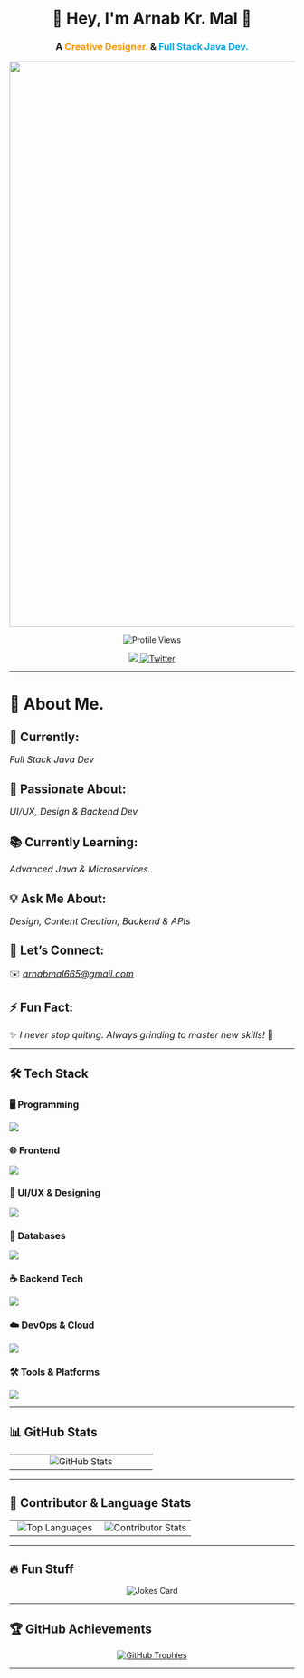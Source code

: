 <h1 align="center">🚀 Hey, I'm <strong>Arnab Kr. Mal</strong> 👋</h1>
<h3 align="center">
  A <span style="color:#ff9800;">Creative Designer.</span> & 
  <span style="color:#03a9f4;">Full Stack Java Dev.</span>
</h3>

<p align="center">
  <img src="https://i.postimg.cc/PJSNyhL0/Screenshot-2025-03-22-005250.png" width="1000">
</p>

<p align="center">
  <img src="https://komarev.com/ghpvc/?username=arnazz10&label=Profile%20views&color=0e75b6&style=flat" alt="Profile Views" />
</p>

<p align="center">
  <a href="https://www.linkedin.com/in/arnab-mal-74454127a/">
    <img src="https://img.shields.io/badge/-LinkedIn-0072b1?style=for-the-badge&logo=linkedin&logoColor=white">
  </a>
  <a href="https://twitter.com/arnabmaal">
    <img src="https://img.shields.io/twitter/follow/arnabmaal?logo=twitter&style=for-the-badge" alt="Twitter" />
  </a>
</p>

---

# 🚀 About Me.  

## **🎯 Currently:**  
<span style="font-size: 16px;">*Full Stack Java Dev*</span>  

## **🎨 Passionate About:**  
<span style="font-size: 16px;">*UI/UX, Design & Backend Dev*</span>  

## **📚 Currently Learning:**  
<span style="font-size: 16px;">*Advanced Java & Microservices.*</span>  

## **💡 Ask Me About:**  
<span style="font-size: 16px;">*Design, Content Creation, Backend & APIs*</span>  

## **📩 Let’s Connect:**  
<span style="font-size: 16px;">✉️ *arnabmal665@gmail.com*</span>  

## **⚡ Fun Fact:**  
<span style="font-size: 16px;">✨ *I never stop quiting. Always grinding to master new skills!* 🚀</span>  


 
 

---

## 🛠 Tech Stack  

### 🖥️ Programming  

  <img src="https://skillicons.dev/icons?i=c,cpp,java,py,ts" />
</p>

### 🌐 Frontend  

  <img src="https://skillicons.dev/icons?i=js,ts,css,react,nextjs,vue" />
</p>

### 🎨 UI/UX & Designing  

  <img src="https://skillicons.dev/icons?i=figma,photoshop,aftereffects,illustrator,xd,indesign" />
</p>

### 💾 Databases  

  <img src="https://skillicons.dev/icons?i=mysql,postgres,mongodb" />
</p>

### ☕ Backend Tech  

  <img src="https://skillicons.dev/icons?i=spring,hibernate,nodejs,kafka" />
</p>

### ☁️ DevOps & Cloud  

  <img src="https://skillicons.dev/icons?i=docker,kubernetes,aws,gcp,azure" />
</p>

### 🛠️ Tools & Platforms  

  <img src="https://skillicons.dev/icons?i=git,github,vscode,linux" />
</p>

---

## 📊 GitHub Stats  

<table align="center">
  <tr>
    <td align="center" width="50%">
      <img src="https://github-readme-stats.vercel.app/api?username=Arnazz10&show_icons=true&theme=holi" alt="GitHub Stats">
  
  </tr>
</table>

---

## 🚀 Contributor & Language Stats  

<table align="center">
  <tr>
    <td align="center" width="50%">
      <img src="https://gitmystat.vercel.app/top?theme=dark&username=Arnazz10&layout=default" alt="Top Languages">
    </td>
    <td align="center" width="50%">
      <img src="https://github-contributor-stats.vercel.app/api?username=Arnazz10&limit=5&theme=dark&combine_all_yearly_contributions=true" alt="Contributor Stats">
    </td>
  </tr>
</table>

---

## 🔥 Fun Stuff  
<p align="center">
  <img src="https://readme-jokes.vercel.app/api" alt="Jokes Card"/>
</p>

---

## 🏆 GitHub Achievements  
<p align="center">
  <a href="https://github.com/ryo-ma/github-profile-trophy">
    <img src="https://github-profile-trophy.vercel.app/?username=Arnazz10&theme=onedark" alt="GitHub Trophies" />
  </a>
</p>

---

